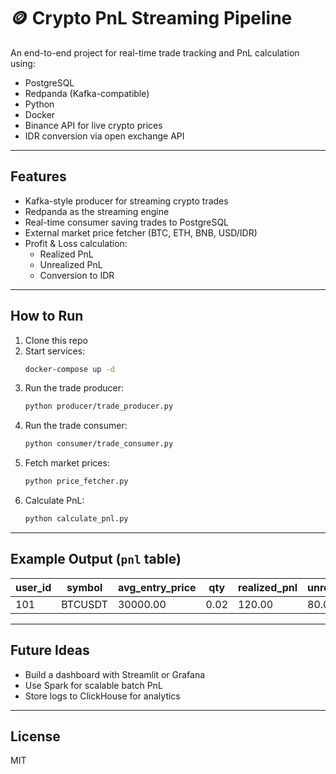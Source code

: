# 🪙 Crypto PnL Streaming Pipeline

An end-to-end project for real-time trade tracking and PnL calculation using:

- PostgreSQL
- Redpanda (Kafka-compatible)
- Python
- Docker
- Binance API for live crypto prices
- IDR conversion via open exchange API

---

## Features

- Kafka-style producer for streaming crypto trades
- Redpanda as the streaming engine
- Real-time consumer saving trades to PostgreSQL
- External market price fetcher (BTC, ETH, BNB, USD/IDR)
- Profit & Loss calculation:
  - Realized PnL
  - Unrealized PnL
  - Conversion to IDR

---

## How to Run

1. Clone this repo
2. Start services:
   ```bash
   docker-compose up -d
   ```
3. Run the trade producer:
   ```bash
   python producer/trade_producer.py
   ```
4. Run the trade consumer:
   ```bash
   python consumer/trade_consumer.py
   ```
5. Fetch market prices:
   ```bash
   python price_fetcher.py
   ```
6. Calculate PnL:
   ```bash
   python calculate_pnl.py
   ```

---

## Example Output (`pnl` table)

| user_id | symbol   | avg_entry_price | qty    | realized_pnl | unrealized_pnl | unrealized_pnl_idr |
|---------|----------|------------------|--------|---------------|-----------------|---------------------|
| 101     | BTCUSDT  | 30000.00         | 0.02   | 120.00        | 80.00           | 1,280,000           |

---

## Future Ideas

- Build a dashboard with Streamlit or Grafana
- Use Spark for scalable batch PnL
- Store logs to ClickHouse for analytics

---

## License

MIT
